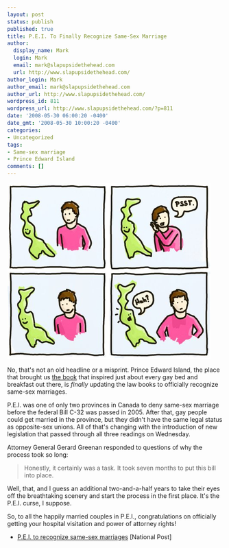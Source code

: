 ```yaml
---
layout: post
status: publish
published: true
title: P.E.I. To Finally Recognize Same-Sex Marriage
author:
  display_name: Mark
  login: Mark
  email: mark@slapupsidethehead.com
  url: http://www.slapupsidethehead.com/
author_login: Mark
author_email: mark@slapupsidethehead.com
author_url: http://www.slapupsidethehead.com/
wordpress_id: 811
wordpress_url: http://www.slapupsidethehead.com/?p=811
date: '2008-05-30 06:00:20 -0400'
date_gmt: '2008-05-30 10:00:20 -0400'
categories:
- Uncategorized
tags:
- Same-sex marriage
- Prince Edward Island
comments: []
---
```

![Oblivious PEI](/wp-content/media/2008/05/obliviousness.jpg "Obliviousness can be so adorable")

No, that's not an old headline or a misprint. Prince Edward Island, the place that brought us [the book](http://en.wikipedia.org/wiki/Anne_of_green_gables "Would it be hypocritical if I called this book ") that inspired just about every gay bed and breakfast out there, is _finally_ updating the law books to officially recognize same-sex marriages.

P.E.I. was one of only two provinces in Canada to deny same-sex marriage before the federal Bill C-32 was passed in 2005. After that, gay people could get married in the province, but they didn't have the same legal status as opposite-sex unions. All of that's changing with the introduction of new legislation that passed through all three readings on Wednesday.

Attorney General Gerard Greenan responded to questions of why the process took so long:

> Honestly, it certainly was a task. It took seven months to put this bill into place.

Well, that, and I guess an additional two-and-a-half years to take their eyes off the breathtaking scenery and start the process in the first place. It's the P.E.I. curse, I suppose.

So, to all the happily married couples in P.E.I., congratulations on officially getting your hospital visitation and power of attorney rights!

- [P.E.I. to recognize same-sex marriages](http://www.nationalpost.com/news/canada/story.html?id=530076) [National Post]
